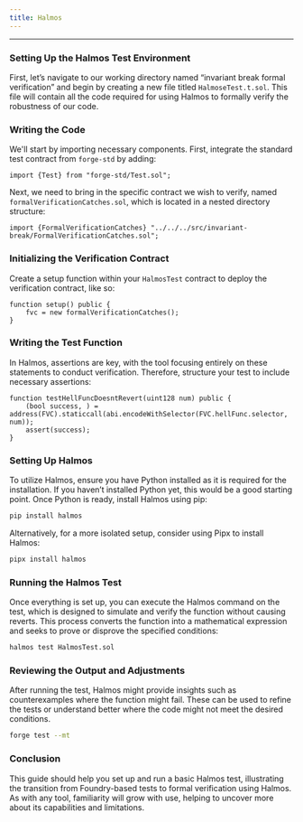```yaml
---
title: Halmos
---
```


---

### Setting Up the Halmos Test Environment

First, let’s navigate to our working directory named “invariant break formal verification” and begin by creating a new file titled `HalmoseTest.t.sol`. This file will contain all the code required for using Halmos to formally verify the robustness of our code.

### Writing the Code

We'll start by importing necessary components. First, integrate the standard test contract from `forge-std` by adding:

```solidity
import {Test} from "forge-std/Test.sol";
```

Next, we need to bring in the specific contract we wish to verify, named `formalVerificationCatches.sol`, which is located in a nested directory structure:

```solidity
import {FormalVerificationCatches} "../../../src/invariant-break/FormalVerificationCatches.sol";
```

### Initializing the Verification Contract

Create a setup function within your `HalmosTest` contract to deploy the verification contract, like so:

```solidity
function setup() public {
    fvc = new formalVerificationCatches();
}
```

### Writing the Test Function

In Halmos, assertions are key, with the tool focusing entirely on these statements to conduct verification. Therefore, structure your test to include necessary assertions:

```solidity
function testHellFuncDoesntRevert(uint128 num) public {
    (bool success, ) = address(FVC).staticcall(abi.encodeWithSelector(FVC.hellFunc.selector, num));
    assert(success);
}
```

### Setting Up Halmos

To utilize Halmos, ensure you have Python installed as it is required for the installation. If you haven’t installed Python yet, this would be a good starting point. Once Python is ready, install Halmos using pip:

```bash
pip install halmos
```

Alternatively, for a more isolated setup, consider using Pipx to install Halmos:

```bash
pipx install halmos
```

### Running the Halmos Test

Once everything is set up, you can execute the Halmos command on the test, which is designed to simulate and verify the function without causing reverts. This process converts the function into a mathematical expression and seeks to prove or disprove the specified conditions:

```bash
halmos test HalmosTest.sol
```

### Reviewing the Output and Adjustments

After running the test, Halmos might provide insights such as counterexamples where the function might fail. These can be used to refine the tests or understand better where the code might not meet the desired conditions.

```bash
forge test --mt
```

### Conclusion

This guide should help you set up and run a basic Halmos test, illustrating the transition from Foundry-based tests to formal verification using Halmos. As with any tool, familiarity will grow with use, helping to uncover more about its capabilities and limitations.
